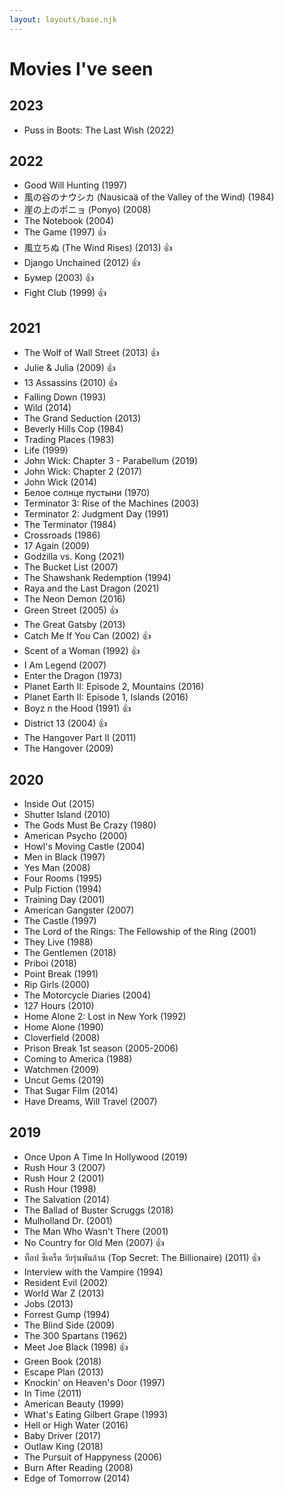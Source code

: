 ```yaml
---
layout: layouts/base.njk
---
```


# Movies I've seen
## 2023
<div class="movies">
  <ul class="movies__list">
    <li class="movies__item movies__item--eng">Puss in Boots: The Last Wish (2022)</li>
  </ul>
</div>

## 2022
<div class="movies">
  <ul class="movies__list">
    <li class="movies__item">Good Will Hunting (1997)</li>
    <li class="movies__item">風の谷のナウシカ (Nausicaä of the Valley of the Wind) (1984)</li>
    <li class="movies__item">崖の上のポニョ (Ponyo) (2008)</li>
    <li class="movies__item">The Notebook (2004)</li>
    <li class="movies__item">The Game (1997)
      <span class="comment">👍</span>
    </li>
    <li class="movies__item">風立ちぬ (The Wind Rises) (2013)
      <span class="comment">👍</span>
    </li>
    <li class="movies__item movies__item--eng">Django Unchained (2012)
      <span class="comment">👍</span>
    </li>
    <li class="movies__item">Бумер (2003)
      <span class="comment">👍</span>
    </li>
    <li class="movies__item movies__item--eng">Fight Club (1999)
      <span class="comment">👍</span>
    </li>
  </ul>
</div>

## 2021
<div class="movies">
  <ul class="movies__list">
    <li class="movies__item movies__item--eng">The Wolf of Wall Street (2013)
      <span class="comment">👍</span>
    </li>
    <li class="movies__item movies__item--eng">Julie & Julia (2009)
      <span class="comment">👍</span>
    </li>
    <li class="movies__item">13 Assassins (2010)
      <span class="comment">👍</span>
    </li>
    <li class="movies__item movies__item--eng">Falling Down (1993)</li>
    <li class="movies__item movies__item--eng">Wild (2014)</li>
    <li class="movies__item movies__item--eng">The Grand Seduction (2013)</li>
    <li class="movies__item movies__item--eng">Beverly Hills Cop (1984)</li>
    <li class="movies__item movies__item--eng">Trading Places (1983)</li>
    <li class="movies__item movies__item--eng">Life (1999)</li>
    <li class="movies__item movies__item--eng">John Wick: Chapter 3 - Parabellum (2019)</li>
    <li class="movies__item movies__item--eng">John Wick: Chapter 2 (2017)</li>
    <li class="movies__item movies__item--eng">John Wick (2014)</li>
    <li class="movies__item">Белое солнце пустыни (1970)</li>
    <li class="movies__item movies__item--eng">Terminator 3: Rise of the Machines (2003)</li>
    <li class="movies__item movies__item--eng">Terminator 2: Judgment Day (1991)</li>
    <li class="movies__item movies__item--eng">The Terminator (1984)</li>
    <li class="movies__item movies__item--eng">Crossroads (1986)</li>
    <li class="movies__item movies__item--eng">17 Again (2009)</li>
    <li class="movies__item movies__item--eng">Godzilla vs. Kong (2021)</li>
    <li class="movies__item movies__item--eng">The Bucket List (2007)</li>
    <li class="movies__item movies__item--eng">The Shawshank Redemption (1994)</li>
    <li class="movies__item movies__item--eng">Raya and the Last Dragon (2021)</li>
    <li class="movies__item movies__item--eng">The Neon Demon (2016)</li>
    <li class="movies__item movies__item--eng">Green Street (2005)
      <span class="comment">👍</span>
    </li>
    <li class="movies__item movies__item--eng">The Great Gatsby (2013)</li>
    <li class="movies__item movies__item--eng">Catch Me If You Can (2002)
      <span class="comment">👍</span>
    </li>
    <li class="movies__item movies__item--eng">Scent of a Woman (1992)
      <span class="comment">👍</span>
    </li>
    <li class="movies__item movies__item--eng">I Am Legend (2007)</li>
    <li class="movies__item movies__item--eng">Enter the Dragon (1973)</li>
    <li class="movies__item movies__item--eng">Planet Earth II: Episode 2, Mountains (2016)</li>
    <li class="movies__item movies__item--eng">Planet Earth II: Episode 1, Islands (2016)</li>
    <li class="movies__item">Boyz n the Hood (1991)
      <span class="comment">👍</span>
    </li>
    <li class="movies__item">District 13 (2004)
      <span class="comment">👍</span>
    </li>
    <li class="movies__item movies__item--eng">The Hangover Part II (2011)</li>
    <li class="movies__item movies__item--eng">The Hangover (2009)</li>
  </ul>
</div>

## 2020
<div class="movies">
  <ul class="movies__list">
    <li class="movies__item movies__item--eng">Inside Out (2015)</li>
    <li class="movies__item movies__item--eng">Shutter Island (2010)</li>
    <li class="movies__item movies__item--eng">The Gods Must Be Crazy (1980)</li>
    <li class="movies__item movies__item--eng">American Psycho (2000)</li>
    <li class="movies__item">Howl's Moving Castle (2004)</li>
    <li class="movies__item movies__item--eng">Men in Black (1997)</li>
    <li class="movies__item movies__item--eng">Yes Man (2008)</li>
    <li class="movies__item movies__item--eng">Four Rooms (1995)</li>
    <li class="movies__item movies__item--eng">Pulp Fiction (1994)</li>
    <li class="movies__item movies__item--eng">Training Day (2001)</li>
    <li class="movies__item movies__item--eng">American Gangster (2007)</li>
    <li class="movies__item movies__item--eng">The Castle (1997)</li>
    <li class="movies__item movies__item--eng">The Lord of the Rings: The Fellowship of the Ring (2001)</li>
    <li class="movies__item movies__item--eng">They Live (1988)</li>
    <li class="movies__item movies__item--eng">The Gentlemen (2018)</li>
    <li class="movies__item">Priboi (2018)</li>
    <li class="movies__item movies__item--eng">Point Break (1991)</li>
    <li class="movies__item">Rip Girls (2000)</li>
    <li class="movies__item">The Motorcycle Diaries (2004)</li>
    <li class="movies__item movies__item--eng">127 Hours (2010)</li>
    <li class="movies__item movies__item--eng">Home Alone 2: Lost in New York (1992)</li>
    <li class="movies__item movies__item--eng">Home Alone (1990)</li>
    <li class="movies__item movies__item--eng">Cloverfield (2008)</li>
    <li class="movies__item movies__item--eng">Prison Break 1st season (2005-2006)</li>
    <li class="movies__item movies__item--eng">Coming to America (1988)</li>
    <li class="movies__item movies__item--eng">Watchmen (2009)</li>
    <li class="movies__item movies__item--eng">Uncut Gems (2019)</li>
    <li class="movies__item">That Sugar Film (2014)</li>
    <li class="movies__item movies__item--eng">Have Dreams, Will Travel (2007)</li>
  </ul>
</div>

## 2019
<div class="movies">
  <ul class="movies__list">
    <li class="movies__item movies__item--eng">Once Upon A Time In Hollywood (2019)</li>
    <li class="movies__item movies__item--eng">Rush Hour 3 (2007)</li>
    <li class="movies__item movies__item--eng">Rush Hour 2 (2001)</li>
    <li class="movies__item movies__item--eng">Rush Hour (1998)</li>
    <li class="movies__item movies__item--eng">The Salvation (2014)</li>
    <li class="movies__item movies__item--eng">The Ballad of Buster Scruggs (2018)</li>
    <li class="movies__item movies__item--eng">Mulholland Dr. (2001)</li>
    <li class="movies__item movies__item--eng">The Man Who Wasn't There (2001)</li>
    <li class="movies__item movies__item--eng">No Country for Old Men (2007)
      <span class="comment">👍</span>
    </li>
    <li class="movies__item">ท็อป ซีเคร็ต วัยรุ่นพันล้าน (Top Secret: The Billionaire) (2011)
      <span class="comment">👍</span>
    </li>
    <li class="movies__item movies__item--eng">Interview with the Vampire (1994)</li>
    <li class="movies__item movies__item--eng">Resident Evil (2002)</li>
    <li class="movies__item movies__item--eng">World War Z (2013)</li>
    <li class="movies__item movies__item--eng">Jobs (2013)</li>
    <li class="movies__item movies__item--eng">Forrest Gump (1994)</li>
    <li class="movies__item movies__item--eng">The Blind Side (2009)</li>
    <li class="movies__item movies__item--eng">The 300 Spartans (1962)</li>
    <li class="movies__item movies__item--eng">Meet Joe Black (1998)
      <span class="comment">👍</span>
    </li>
    <li class="movies__item movies__item--eng">Green Book (2018)</li>
    <li class="movies__item movies__item--eng">Escape Plan (2013)</li>
    <li class="movies__item">Knockin' on Heaven's Door (1997)</li>
    <li class="movies__item movies__item--eng">In Time (2011)</li>
    <li class="movies__item movies__item--eng">American Beauty (1999)</li>
    <li class="movies__item movies__item--eng">
      What's Eating Gilbert Grape (1993)
    </li>
    <li class="movies__item movies__item--eng">
      Hell or High Water (2016)
    </li>
    <li class="movies__item movies__item--eng">Baby Driver (2017)</li>
    <li class="movies__item movies__item--eng">Outlaw King (2018)</li>
    <li class="movies__item movies__item--eng">
      The Pursuit of Happyness (2006)
    </li>
    <li class="movies__item movies__item--eng">
      Burn After Reading (2008)
    </li>
    <li class="movies__item movies__item--eng">Edge of Tomorrow (2014)</li>
  </ul>
</div>
